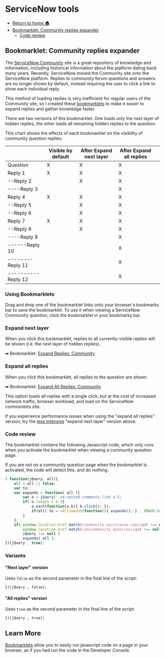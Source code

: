 # ServiceNow tools

* [Return to home 🏠](/)
* [Bookmarklet: Community replies expander](#bookmarklet-community-replies-expander)
    * [Code review](#code-review)

## Bookmarklet: Community replies expander
The [ServiceNow Community](https://community.servicenow.com) site is a great repository of knowledge and information, including historical information about the platform dating back many years. 
Recently, ServiceNow moved the Community site onto the ServiceNow platform. Replies to community forum questions and answers are no longer shown by default, instead requiring the user to click a link to show each individual reply.

This method of loading replies is very inefficient for regular users of the Community site, so I created these [bookmarklets](#learn-more) to make it easier to expand replies and gather knowledge faster.

There are two versions of this bookmarklet. 
One loads only the next layer of hidden replies, the other loads all remaining hidden replies to the question. 

This chart shows the effects of each bookmarklet on the visibility of community question replies: 

|   | Visible by default  | After Expand next layer  | After Expand all replies  |   |
|---|---|---|---|---|
|Question   | X  | X  | X  |   |
|Reply 1   | X  | X  | X  |   |
|--Reply 2    |   | X  | X  |   |
|----Reply 3   |   |   |  X |   |
|Reply 4   | X  |  X |  X |   |
|--Reply 5   |   | X  | X  |   |
|--Reply 6   |   |  X | X  |   |
|Reply 7   |  X | X  | X  |   |
|--Reply 8   |   | X  | X  |   |
|----Reply 9   |   |   | X  |   |
|------Reply 10   |   |   | X  |   |
|--------Reply 11   |   |   | X  |   |
|----------Reply 12   |   |   | X  |   |


### Using Bookmarklets
Drag and drop one of the bookmarklet links onto your browser's bookmarks bar to save the bookmarklet. 
To use it when viewing a ServiceNow Community question, click the bookmarklet in your bookmarks bar.

### Expand next layer
When you click this bookmarklet, replies to all currently-visible replies will be shown (i.e. the next layer of hidden replies).

➡ Bookmarklet: [Expand Replies: Community](javascript:(%20function(jQuery%2C%20all)%7Ball%20%3D%20all%20%7C%7C%20false%3Bvar%20to%3Bvar%20expando%20%3D%20function(%20all%20)%7Bvar%20o%20%3D%20jQuery('.cm-nested-comments-link%20a')%3Bif(%20o.length%20%3E%200%20)%7Bo.each(function(a%2Cb)%7B%20b.click()%3B%20%7D)%3Bif(all)%20to%20%3D%20setTimeout(function()%7B%20expando()%3B%20%7D%20%2C%20(Math.random()%20*%201000)%20%2B%201500%20)%3B%7D%7D%3Bif(%20window.location.href.match(%2Fcommunity.servicenow.com%2Figm)%20!%3D%3D%20null%20%26%26window.location.href.match(%2Fid%3Dcommunity_question%2Figm)%20!%3D%3D%20null%20%26%26jQuery%20!%3D%3D%20null%20)expando(%20all%20)%3B%7D)(jQuery%20%2C%20false)%3B)

### Expand all replies
When you click this bookmarklet, all replies to the question are shown.

➡ Bookmarklet: [Expand All Replies: Community](javascript:(%20function(jQuery%2C%20all)%7Ball%20%3D%20all%20%7C%7C%20false%3Bvar%20to%3Bvar%20expando%20%3D%20function(%20all%20)%7Bvar%20o%20%3D%20jQuery('.cm-nested-comments-link%20a')%3Bif(%20o.length%20%3E%200%20)%7Bo.each(function(a%2Cb)%7B%20b.click()%3B%20%7D)%3Bif(all)%20to%20%3D%20setTimeout(function()%7B%20expando()%3B%20%7D%20%2C%20(Math.random()%20*%201000)%20%2B%201500%20)%3B%7D%7D%3Bif(%20window.location.href.match(%2Fcommunity.servicenow.com%2Figm)%20!%3D%3D%20null%20%26%26window.location.href.match(%2Fid%3Dcommunity_question%2Figm)%20!%3D%3D%20null%20%26%26jQuery%20!%3D%3D%20null%20)expando(%20all%20)%3B%7D)(jQuery%20%2C%20true)%3B)

This option loads all replies with a single click, but at the cost of increased network traffic, browser workload, and load on the ServiceNow communities site. 

If you experience performance issues when using the "expand all replies" version, try the [less intensive](#expand-next-layer) "expand next layer" version above.

### Code review
The bookmarklet contains the following Javascript code, which only runs when you activate the bookmarklet when viewing a community question page.

If you are not on a community question page when the bookmarklet is activated, the code will detect this, and do nothing.
```js
( function(jQuery, all){ 
    all = all || false;
    var to;
    var expando = function( all ){
        var o = jQuery('.cm-nested-comments-link a');
        if( o.length > 0 ){
            o.each(function(a,b){ b.click(); });
            if(all) to = setTimeout(function(){ expando(); } , (Math.random() * 1000) + 1500 );
        }  
    };
    if( window.location.href.match(/community.servicenow.com/igm) !== null && 
        window.location.href.match(/id=community_question/igm) !== null && 
        jQuery !== null ) 
        expando( all );
})(jQuery , true);
```
### Variants
#### "Next layer" version
Uses `false` as the second parameter in the final line of the script:
```
})(jQuery , false);
```

#### "All replies" version
Uses `true` as the second parameter in the final line of the script:
```
})(jQuery , true);
```

## Learn More
[Bookmarklets](https://en.wikipedia.org/wiki/Bookmarklet) allow you to easily run javascript code on a page in your browser, as if you had run the code in the Developer Console. 
